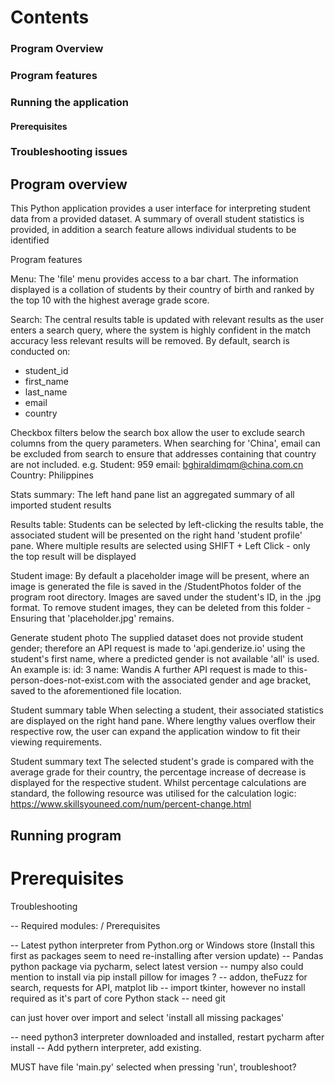 # Contents
### Program Overview
### Program features
### Running the application
#### Prerequisites
### Troubleshooting issues




## Program overview

This Python application provides a user interface for interpreting student data from a provided dataset.
A summary of overall student statistics is provided, in addition a search feature allows individual students to be identified


Program features

Menu:
The 'file' menu provides access to a bar chart. The information displayed is a collation of students by their country of birth
and ranked by the top 10 with the highest average grade score.

Search: 
The central results table is updated with relevant results as the user enters a search query, where the system is
highly confident in the match accuracy less relevant results will be removed.
By default, search is conducted on: 
 - student_id
 - first_name
 - last_name
 - email
 - country

Checkbox filters below the search box allow the user to exclude search columns from the query parameters. When searching
for 'China', email can be excluded from search to ensure that addresses containing that country are not included.
e.g. 
Student: 959
email: bghiraldimqm@china.com.cn
Country: Philippines

Stats summary:
The left hand pane list an aggregated summary of all imported student results

Results table:
Students can be selected by left-clicking the results table, the associated student will be presented on the right hand
'student profile' pane. Where multiple results are selected using SHIFT + Left Click - only the top result will be displayed

Student image:
By default a placeholder image will be present, where an image is generated the file is saved in the /StudentPhotos folder
of the program root directory. Images are saved under the student's ID, in the .jpg format.
To remove student images, they can be deleted from this folder - Ensuring that 'placeholder.jpg' remains.

Generate student photo
The supplied dataset does not provide student gender; therefore an API request is made to 'api.genderize.io' using the student's
first name, where a predicted gender is not available 'all' is used. An example is:
id: 3
name: Wandis
A further API request is made to this-person-does-not-exist.com with the associated gender and age bracket, saved to the 
aforementioned file location.

Student summary table
When selecting a student, their associated statistics are displayed on the right hand pane. Where lengthy values overflow 
their respective row, the user can expand the application window to fit their viewing requirements.

Student summary text
The selected student's grade is compared with the average grade for their country, the percentage increase of decrease is
displayed for the respective student. Whilst percentage calculations are standard, the following resource was utilised 
for the calculation logic: https://www.skillsyouneed.com/num/percent-change.html

## Running program
# Prerequisites



Troubleshooting





-- Required modules: / Prerequisites

-- Latest python interpreter from Python.org or Windows store (Install this first as packages seem to need re-installing after version update)
-- Pandas python package via pycharm, select latest version
-- numpy also could mention to install via pip install
pillow for images ?
-- addon, theFuzz for search, requests for API, matplot lib
-- import tkinter, however no install required as it's part of core Python stack
-- need git

can just hover over import and select 'install all missing packages'

-- need python3 interpreter downloaded and installed, restart pycharm after install
-- Add pythern interpreter, add existing.


MUST have file 'main.py' selected when pressing 'run', troubleshoot?